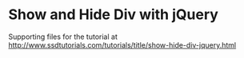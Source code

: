 Show and Hide Div with jQuery
====================

Supporting files for the tutorial at http://www.ssdtutorials.com/tutorials/title/show-hide-div-jquery.html
